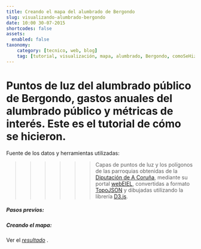```yaml
---
title: Creando el mapa del alumbrado de Bergondo
slug: visualizando-alumbrado-bergondo
date: 10:00 30-07-2015
shortcodes: false
assets:
  enabled: false
taxonomy:
    category: [tecnico, web, blog]
    tag: [tutorial, visualización, mapa, alumbrado, Bergondo, comoSeHizo]
---
```


Puntos de luz del alumbrado público de Bergondo, gastos anuales del alumbrado público y métricas de interés. Este es el tutorial de cómo se hicieron. 
===

Fuente de los datos y herramientas utilizadas:
>>>>>>  Capas de puntos de luz y los polígonos de las parroquias obtenidas de la [Diputación de A Coruña](http://dicoruna.es/), mediante su portal [webEIEL](http://webeiel.dicoruna.es/), convertidas a formato [TopoJSON](https://en.wikipedia.org/wiki/GeoJSON#TopoJSON) y dibujadas utilizando la librería [D3.js](http://d3js.org).

##### Pasos previos:

##### Creando el mapa:


Ver el *[resultado](/proyectos/bergondoabierto/mapa-alumbrado-bergondo/)* .

